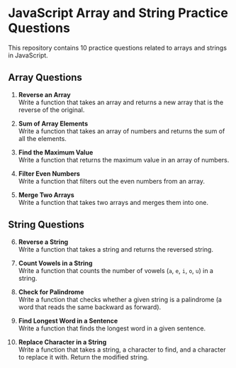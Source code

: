 # JavaScript Array and String Practice Questions

This repository contains 10 practice questions related to arrays and strings in JavaScript.

## Array Questions

1. **Reverse an Array**  
   Write a function that takes an array and returns a new array that is the reverse of the original.

2. **Sum of Array Elements**  
   Write a function that takes an array of numbers and returns the sum of all the elements.

3. **Find the Maximum Value**  
   Write a function that returns the maximum value in an array of numbers.

4. **Filter Even Numbers**  
   Write a function that filters out the even numbers from an array.

5. **Merge Two Arrays**  
   Write a function that takes two arrays and merges them into one.

## String Questions

6. **Reverse a String**  
   Write a function that takes a string and returns the reversed string.

7. **Count Vowels in a String**  
   Write a function that counts the number of vowels (`a`, `e`, `i`, `o`, `u`) in a string.

8. **Check for Palindrome**  
   Write a function that checks whether a given string is a palindrome (a word that reads the same backward as forward).

9. **Find Longest Word in a Sentence**  
   Write a function that finds the longest word in a given sentence.

10. **Replace Character in a String**  
    Write a function that takes a string, a character to find, and a character to replace it with. Return the modified string.
